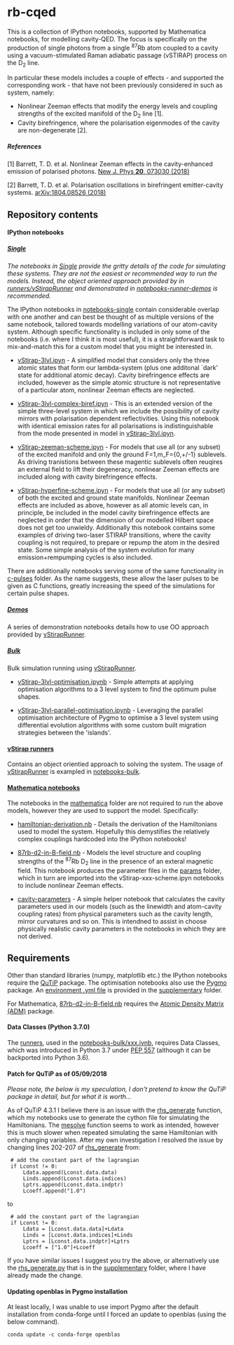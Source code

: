 # rb-cqed

This is a collection of IPython notebooks, supported by Mathematica notebooks, for modelling cavity-QED.  The focus is specifically on the production of single photons from a single <sup>87</sup>Rb atom coupled to a cavity using a vacuum-stimulated Raman adiabatic passage (vSTIRAP) process on the D<sub>2</sub> line.

In particular these models includes a couple of effects - and supported the corresponding work - that have not been previously considered in such as system, namely:
- Nonlinear Zeeman effects that modify the energy levels and coupling strengths of the excited manifold of the D<sub>2</sub> line [1].
- Cavity birefringence, where the polarisation eigenmodes of the cavity are non-degenerate [2].

##### References

[1] Barrett, T. D. et al. Nonlinear Zeeman effects in the cavity-enhanced emission of polarised photons. [New J. Phys **20**, 073030 (2018)](http://iopscience.iop.org/article/10.1088/1367-2630/aad14e)

[2] Barrett, T. D. et al. Polarisation oscillations in birefringent emitter-cavity systems. [arXiv:1804.08526 (2018)](https://arxiv.org/abs/1807.07633)

## Repository contents

#### IPython notebooks

##### [Single](notebooks-single/)

_The notebooks in [Single](notebooks-single/) provide the gritty details of the code for simulating these systems.  They are not the easiest or recommended way to run the models.  Instead, the object oriented approach provided by in [runners/vStirapRunner](runners/vStirapRunner) and demonstrated in [notebooks-runner-demos](notebooks-runner-demos/) is recommended._

The IPython notebooks in [notebooks-single](notebooks-single/) contain considerable overlap with one another and can best be thought of as multiple versions of the same notebook, tailored towards modelling variations of our atom-cavity system.  Although specific functionality is included in only some of the notebooks (i.e. where I think it is most useful), it is a straightforward task to mix-and-match this for a custom model that you might be interested in.

- [vStirap-3lvl.ipyn](notebooks-single/py-pulses/vStirap-simple-atom.ipynb) - A simplified model that considers only the three atomic states that form our lambda-system (plus one additonal `dark' state for additional atomic decay).  Cavity birefringence effects are included, however as the simple atomic structure is not representative of a particular atom, nonlinear Zeeman effects are neglected.

- [vStirap-3lvl-complex-biref.ipyn](notebooks-single/py-pulses/vStirap-3lvl--complex-biref.ipynb) - This is an extended version of the simple three-level system in which we include the possibility of cavity mirrors with polarisation dependent reflectivities.  Using this notebook with identical emission rates for all polarisations is indistinguishable from the mode presented in  model in [vStirap-3lvl.ipyn](notebooks-single/vStirap-3lvl.ipynb).

- [vStirap-zeeman-scheme.ipyn](notebooks-single/py-pulses/vStirap-zeeman-scheme.ipynb) - For models that use all (or any subset) of the excited manifold and only the ground F=1,m_F={0,+/-1} sublevels.  As driving tranistions between these magentic sublevels often reuqires an external field to lift their degeneracy, nonlinear Zeeman effects are included along with cavity birefringence effects.

- [vStirap-hyperfine-scheme.ipyn](notebooks-single/py-pulses/vStirap-hyperfine-scheme.ipynb) - For models that use all (or any subset) of both the excited and ground state manifolds.  Nonlinear Zeeman effects are included as above, however as all atomic levels can, in principle, be included in the model cavity birefringence effects are neglected in order that the dimension of our modelled Hilbert space does not get too unwieldy.  Additionally this notebook contains some examples of driving two-laser STIRAP transitions, where the cavity coupling is not required, to prepare or repump the atom in the desired state.  Some simple analysis of the system evolution for many emission+rempumping cycles is also included.

There are additionally notebooks serving some of the same functionality in [c-pulses](notebooks-single/c-pulses) folder.  As the name suggests, these allow the laser pulses to be given as C functions, greatly increasing the speed of the simulations for certain pulse shapes.

##### [Demos](notebooks-runner-demos/)

A series of demonstration notebooks details how to use OO approach provided by [vStirapRunner](rb_cqed/rb_cqed.py).

##### [Bulk](notebooks-bulk/) 

Bulk simulation running using [vStirapRunner](rb_cqed/rb_cqed.py).

- [vStirap-3lvl-optimisation.ipynb](notebooks-bulk/vStirap-3lvl-optimisation.ipynb) - Simple attempts at applying optimisation algorithms to a 3 level system to find the optimum pulse shapes.

- [vStirap-3lvl-parallel-optimisation.ipynb](notebooks-bulk/vStirap-3lvl-parallel-optimisation.ipynb) - Leveraging the parallel optimisation architecture of Pygmo to optimise a 3 level system using differential evolution algorithms with some custom built migration strategies between the 'islands'.

#### [vStirap runners](runners/)

Contains an object orientied approach to solving the system.  The usage of [vStirapRunner](rb_cqed/rb_cqed.py) is exampled in [notebooks-bulk](notebooks-bulk).
#### [Mathematica notebooks](mathematica)

The notebooks in the [mathematica](mathematica) folder are not required to run the above models, however they are used to support the model.  Specifically:

- [hamiltonian-derivation.nb](mathematica/hamiltonian-derivation.nb) - Details the derivation of the Hamiltonians used to model the system.  Hopefully this demystifies the relatively complex couplings hardcoded into the IPython notebooks!

- [87rb-d2-in-B-field.nb](mathematica/87rb-d2-in-B-field.nb) - Models the level structure and coupling strengths of the <sup>87</sup>Rb D<sub>2</sub> line in the presence of an exteral magnetic field.  This notebook produces the parameter files in the [params](rb_cqed/atom87rb_params) folder, which in turn are imported into the vStirap-xxx-scheme.ipyn notebooks to include nonlinear Zeeman effects.

- [cavity-parameters](mathematica/cavity-parameters.nb) - A simple helper notebook that calculates the cavity parameters used in our models (such as the linewidth and atom-cavity coupling rates) from physical parameters such as the cavity length, mirror curvatures and so on.  This is intendned to assist in choose physically realistic cavity parameters in the notebooks in which they are not derived.  

## Requirements

Other than standard libraries (numpy, matplotlib etc.) the IPython notebooks require the [QuTiP](http://qutip.org/) package.  The optimisation notebooks also use the [Pygmo](https://esa.github.io/pagmo2/index.html) package.  An [environment .yml file](supplementary/environment.yml) is provided in the [supplementary](supplementary/) folder.

For Mathematica, [87rb-d2-in-B-field.nb](mathematica/87rb-d2-in-B-field.nb) requires the [Atomic Density Matrix (ADM)](http://rochesterscientific.com/ADM/) package.

#### Data Classes (Python 3.7.0)

The [runners](runners), used in the [notebooks-bulk/xxx.iynb](notebooks-bulk), requires Data Classes, which was introduced in Python 3.7 under [PEP 557](https://www.python.org/dev/peps/pep-0557/) (although it can be backported into Python 3.6).

#### Patch for QuTiP as of 05/09/2018

_Please note, the below is my speculation, I don't pretend to know the QuTiP package in detail, but for what it is worth..._

As of QuTiP 4.3.1 I believe there is an issue with the [rhs_generate](https://github.com/qutip/qutip/blob/master/qutip/rhs_generate.py) function, which my notebooks use to generate the cython file for simulating the Hamiltonians.  The [mesolve](https://github.com/qutip/qutip/blob/master/qutip/mesolve.py) function seems to work as intended, however this is much slower when repeated simulating the same Hamiltonian with only changing variables.  After my own investigation I resolved the issue by changing lines 202-207  of [rhs_generate](https://github.com/qutip/qutip/blob/master/qutip/rhs_generate.py) from:
  ```  
   # add the constant part of the lagrangian
   if Lconst != 0:
       Ldata.append(Lconst.data.data)
       Linds.append(Lconst.data.indices)
       Lptrs.append(Lconst.data.indptr)
       Lcoeff.append("1.0")
   ```
   to
  ```  
   # add the constant part of the lagrangian
   if Lconst != 0:
       Ldata = [Lconst.data.data]+Ldata
       Linds = [Lconst.data.indices]+Linds
       Lptrs = [Lconst.data.indptr]+Lptrs
       Lcoeff = ["1.0"]+Lcoeff
   ```
If you have similar issues I suggest you try the above, or alternatively use the [rhs_generate.py](supplementary/rhs_generate.py) that is in the [supplementary](supplementary) folder, where I have already made the change.

#### Updating openblas in Pygmo installation

At least locally, I was unable to use import Pygmo after the default installation from conda-forge until I forced an update to openblas (using the below command).
```
conda update -c conda-forge openblas
```